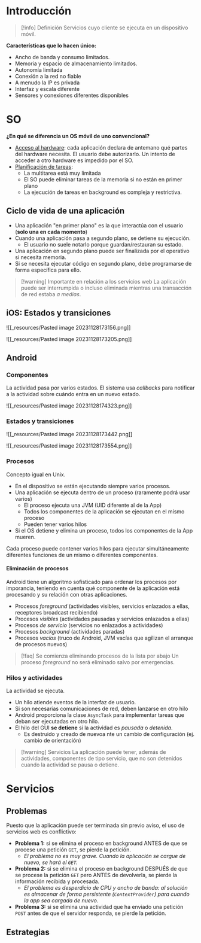 # Introducción
> [!info] Definición
> Servicios cuyo cliente se ejecuta en un dispositivo móvil.

**Características que lo hacen único:**
- Ancho de banda y consumo limitados.
- Memoria y espacio de almacenamiento limitados.
- Autonomía limitada
- Conexión a la red no fiable
- A menudo la IP es privada
- Interfaz y escala diferente
- Sensores y conexiones diferentes disponibles

# SO
**¿En qué se diferencia un OS móvil de uno convencional?**
- <u>Acceso al hardware</u>: cada aplicación declara de antemano qué partes del hardware necesita. El usuario debe autorizarlo. Un intento de acceder a otro hardware es impedido por el SO.
- <u>Planificación de tareas</u>:
	- La multitarea está muy limitada
	- El SO puede eliminar tareas de la memoria si no están en primer plano
	- La ejecución de tareas en background es compleja y restrictiva.

## Ciclo de vida de una aplicación
- Una aplicación "en primer plano" es la que interactúa con el usuario (**solo una en cada momento**)
- Cuando una aplicación pasa a segundo plano, se detiene su ejecución.
	- El usuario no suele notarlo porque guardan/restauran su estado.
- Una aplicación en segundo plano puede ser finalizada por el operativo si necesita memoria.
- Si se necesita ejecutar código en segundo plano, debe programarse de forma específica para ello.

> [!warning] Importante en relación a los servicios web
> La aplicación puede ser interrumpida o incluso eliminada mientras una transacción de red estaba *a medias*.


## iOS: Estados y transiciones
![[_resources/Pasted image 20231128173156.png]]

![[_resources/Pasted image 20231128173205.png]]

## Android
### Componentes
La actividad pasa por varios estados. El sistema usa *callbacks* para notificar a la actividad sobre cuándo entra en un nuevo estado.

![[_resources/Pasted image 20231128174323.png]]

### Estados y transiciones
![[_resources/Pasted image 20231128173442.png]]

![[_resources/Pasted image 20231128173554.png]]

### Procesos
Concepto igual en Unix.
- En el dispositivo se están ejecutando siempre varios procesos.
- Una aplicación se ejecuta dentro de un proceso (raramente podrá usar varios)
	- El proceso ejecuta una JVM (UID diferente al de la App)
	- Todos los componentes de la aplicación se ejecutan en el mismo proceso
	- Pueden tener varios hilos
- Si el OS detiene y elimina un proceso, todos los componentes de la App mueren.

Cada proceso puede contener varios hilos para ejecutar simultáneamente diferentes funciones de un mismo o diferentes componentes.

#### Eliminación de procesos
Android tiene un algoritmo sofisticado para ordenar los procesos por imporancia, teniendo en cuenta qué componente de la aplicación está procesando y su relación con otras aplicaciones.
- Procesos *foreground* (actividades visibles, servicios enlazados a ellas, receptores broadcast recibiendo)
- Procesos *visibles* (actividades pausadas y servicios enlazados a ellas)
- Procesos *de servicio* (servicios no enlazados a actividades)
- Procesos *background* (actividades paradas)
- Procesos *vacíos* (truco de Android, JVM vacías que agilizan el arranque de procesos nuevos)

> [!faq] Se comienza eliminando procesos de la lista por abajo
> Un proceso *foreground* no será eliminado salvo por emergencias.
> 


### Hilos y actividades
La actividad se ejecuta.
- Un hilo atiende eventos de la interfaz de usuario.
- Si son necesarias comunicaciones de red, deben lanzarse en otro hilo
- Android proporciona la clase `AsyncTask` para implementar tareas que deban ser ejecutadas en otro hilo.
- El hilo del GUI **se detiene** si la actividad es *pausada* o *detenida*.
	- Es destruido y creado de nuevoa nte un cambio de configuración (ej. cambio de orientación)

> [!warning] Servicios
> La aplicación puede tener, además de actividades, componentes de tipo servicio, que no son detenidos cuando la actividad se pausa o detiene.

# Servicios
## Problemas
Puesto que la aplicación puede ser terminada sin previo aviso, el uso de servicios web es conflictivo:
- **Problema 1:** si se elimina el proceso en background ANTES de que se procese una petición `GET`, se pierde la petición.
	- *El problema no es muy grave. Cuando la aplicación se cargue de nuevo, se hará el `GET`.*
- **Problema 2:** si se elimina el proceso en background DESPUÉS de que se procese la petición `GET` pero ANTES de devolverla, se pierde la información recibida y procesada.
	- *El problema es desperdicio de CPU y ancho de banda: al solución es almacenar de forma persistente (`ContextProvider`) para cuando la app sea cargada de nuevo.*
- **Problema 3:** si se elimina una actividad que ha enviado una petición `POST` antes de que el servidor responda, se pierde la petición.

## Estrategias




